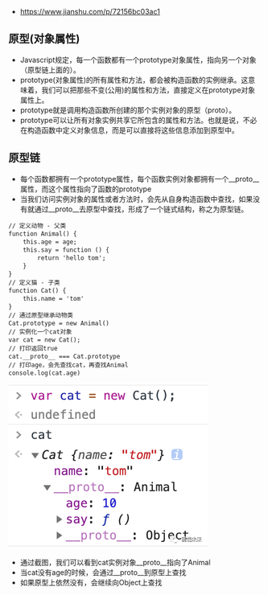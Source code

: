 - https://www.jianshu.com/p/72156bc03ac1
## 原型(对象属性)
- Javascript规定，每一个函数都有一个prototype对象属性，指向另一个对象（原型链上面的）。
- prototype(对象属性)的所有属性和方法，都会被构造函数的实例继承。这意味着，我们可以把那些不变(公用)的属性和方法，直接定义在prototype对象属性上。
- prototype就是调用构造函数所创建的那个实例对象的原型（proto）。
- prototype可以让所有对象实例共享它所包含的属性和方法。也就是说，不必在构造函数中定义对象信息，而是可以直接将这些信息添加到原型中。

## 原型链
- 每个函数都拥有一个prototype属性，每个函数实例对象都拥有一个__proto__属性，而这个属性指向了函数的prototype
- 当我们访问实例对象的属性或者方法时，会先从自身构造函数中查找，如果没有就通过__proto__去原型中查找，形成了一个链式结构，称之为原型链。
```
// 定义动物 - 父类
function Animal() {
    this.age = age;
    this.say = function () {
        return 'hello tom';
    }
}
// 定义猫 - 子类
function Cat() {
    this.name = 'tom'
}
// 通过原型继承动物类
Cat.prototype = new Animal()
// 实例化一个cat对象
var cat = new Cat();
// 打印返回true
cat.__proto__ === Cat.prototype
// 打印age，会先查找cat，再查找Animal
console.log(cat.age)
```
![avatar](./img/prototype.png)

- 通过截图，我们可以看到cat实例对象__proto__指向了Animal
- 当cat没有age的时候，会通过__proto__到原型上查找
- 如果原型上依然没有，会继续向Object上查找
